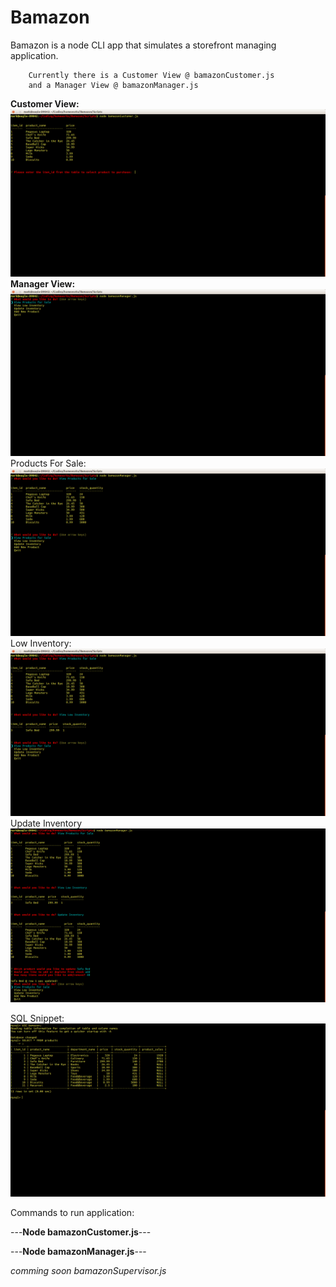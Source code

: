 # Bamazon

Bamazon is a node CLI app that simulates a storefront managing application.

		

		Currently there is a Customer View @ bamazonCustomer.js
		and a Manager View @ bamazonManager.js
		
**Customer View:**
![Customer View Images](https://github.com/mark7389/Bamazon/blob/master/images/mark%40eagle-D9842:%20~-Coding-homeworks-Bamazon-Scripts_005.png)
**Manager View:**
![Manager View Images](https://github.com/mark7389/Bamazon/blob/master/images/mark%40eagle-D9842:%20~-Coding-homeworks-Bamazon-Scripts_007.png)
Products For Sale:
![Manager View Images](https://github.com/mark7389/Bamazon/blob/master/images/mark%40eagle-D9842:%20~-Coding-homeworks-Bamazon-Scripts_008.png)
Low Inventory:
![Manager View Images](https://github.com/mark7389/Bamazon/blob/master/images/mark%40eagle-D9842:%20~-Coding-homeworks-Bamazon-Scripts_009.png)
Update Inventory
![Manager View Images](https://github.com/mark7389/Bamazon/blob/master/images/mark%40eagle-D9842:%20~-Coding-homeworks-Bamazon-Scripts_010.png)

SQL Snippet:
	![SQL IMAGE](https://github.com/mark7389/Bamazon/blob/master/images/mark%40eagle-D9842:%20~-Coding-homeworks-Bamazon-Scripts_012.png)

Commands to run application:

---**Node bamazonCustomer.js**---

---**Node bamazonManager.js**---

*comming soon bamazonSupervisor.js*
		



